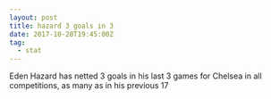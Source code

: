 ```yaml
---  
layout: post
title: hazard 3 goals in 3
date: 2017-10-28T19:45:00Z
tag:
  - stat
---
```

 
Eden Hazard has netted 3 goals in his last 3 games for Chelsea in all competitions, as many as in his previous 17
